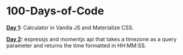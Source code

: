# 100-Days-of-Code

**[Day 1](https://github.com/hudasyed/100-Days-of-Code/tree/master/day1-calculator):** Calculator in Vanilla JS and Materialize CSS.

**[Day 2](https://github.com/hudasyed/100-Days-of-Code/tree/master/day2-timeapi):** expressjs and momentjs api that takes a timezone as a query parameter and returns the time formatted in HH:MM:SS.